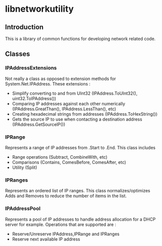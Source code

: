 # libnetworkutility

## Introduction
This is a library of common functions for developing network related code.

## Classes

### IPAddressExtensions

Not really a class as opposed to extension methods for System.Net.IPAddress. These extensions :

* Simplify converting to and from UInt32 (IPAddress.ToUInt32(), uint32.ToIPAddress())
* Comparing IP addresses against each other numerically (IPAddress.GreatThan(), IPAddress.LessThan(), etc)
* Creating hexadecimal strings from addresses (IPAddress.ToHexString())
* Gets the source IP to use when contacting a destination address (IPAddress.GetSourceIP())

### IPRange

Represents a range of IP addresses from .Start to .End. This class includes 

* Range operations (Subtract, CombineWith, etc)
* Comparisons (Contains, ComesBefore, ComesAfter, etc)
* Utility (Split)

### IPRanges

Represents an ordered list of IP ranges. This class normalizes/optimizes Adds and Removes to reduce the number of items in the list.

### IPAddressPool

Represents a pool of IP addresses to handle address allocation for a DHCP server for example. Operations that are supported are :

* Reserve/Unreserve IPAddress,IPRange and IPRanges
* Reserve next available IP address 
